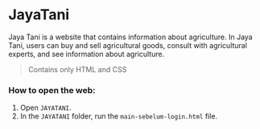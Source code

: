 # JayaTani
Jaya Tani is a website that contains information about agriculture. In Jaya Tani, users can buy and sell agricultural goods, consult with agricultural experts, and see information about agriculture.
> Contains only HTML and CSS

### How to open the web:
1. Open `JAYATANI`.
2. In the `JAYATANI` folder, run the `main-sebelum-login.html` file.
